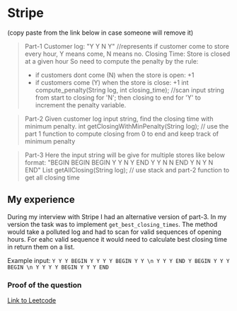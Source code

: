 # Stripe

(copy paste from the link below in case someone will remove it)

>Part-1
Customer log: "Y Y N Y" //represents if customer come to store every hour, Y means come, N means no.
Closing Time: Store is closed at a given hour
So need to compute the penalty by the rule:
> * if customers dont come (N) when the store is open: +1
> * if customers come (Y) when the store is close: +1
int compute_penalty(String log, int closing_time);
//scan input string from start to closing for 'N'; then closing to end for 'Y' to increment the penalty variable.

> Part-2
Given customer log input string, find the closing time with minimum penalty.
int getClosingWithMinPenalty(String log);
// use the part 1 function to compute closing from 0 to end and keep track of minimum penalty

> Part-3
Here the input string will be give for multiple stores like below format:
"BEGIN BEGIN BEGIN Y Y N Y END Y Y N N END Y N Y N END"
List getAllClosing(String log);
// use stack and part-2 function to get all closing time

## My experience
During my interview with Stripe I had an alternative version of part-3. In my version the task was to implement `get_best_closing_times`. The method would take a polluted log and had to scan for valid sequences of opening hours. For eahc valid sequence it would need to calculate best closing time in return them on a list.

Example input: `Y Y Y BEGIN Y Y Y Y BEGIN Y Y \n Y Y Y END Y BEGIN Y Y Y BEGIN \n Y Y Y Y BEGIN Y Y Y END`

### Proof of the question
[Link to Leetcode](https://leetcode.com/discuss/interview-question/2585038/Stripe-or-Phone-Screen-or-Senior-SE-or-Reject)
